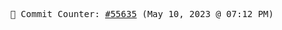 <p align="center">
    <samp>
        📮 Commit Counter: <a href="https://github.com/Javascript-void0/Javascript-void0/commits/main">#55635</a> (May 10, 2023 @ 07:12 PM)
    </samp>
</p>